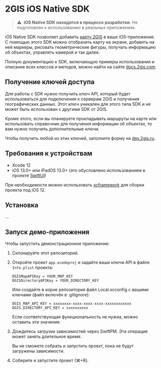 # 2GIS iOS Native SDK

> :warning: &nbsp;**iOS Native SDK находится в процессе разработки**. Не подготовлен к использованию в реальных приложениях.

iOS Native SDK позволяет добавить [карту 2GIS](https://2gis.ru/) в ваше iOS-приложение. С помощью этого SDK можно отобразить карту на экране, добавить на неё маркеры, рисовать геометрические фигуры, получать информацию об объектах, управлять камерой и так далее.

Полную документацию к SDK, включающую примеры использования и описание всех классов и методов, можно найти на сайте [docs.2gis.com](https://docs.2gis.com/ru/ios/native/maps/examples).

## Получение ключей доступа

Для работы с SDK нужно получить ключ API, который будет использоваться для подключения к серверам 2GIS и получения географических данных. Этот ключ уникален для этого типа SDK и не может быть использован с другими SDK от 2GIS.

Кроме этого, если вы планируете прокладывать маршруты на карте или использовать справочник для получения информации об объектах, то вам нужно получить дополнительные ключи.

Чтобы получить любой из этих ключей, заполните форму на [dev.2gis.ru](https://dev.2gis.ru/order/).

## Требования к устройствам

- Xcode 12
- iOS 13.0+ или iPadOS 13.0+ (это обусловлено использованием в проекте [SwiftUI](https://developer.apple.com/documentation/swiftui))

При необходимости можно использовать [xcframework](https://github.com/2gis/native-sdk-ios-swift-package/blob/master/Package.swift) для сборки проекта под iOS 12.

## Установка

...

## Запуск демо-приложения

Чтобы запустить демонстрационное приложение:
1. Склонируйте этот репозиторий.
2. Откройте проект `app.xcodeproj` и задайте ваши ключи API в файле `Info.plist` проекта:

   ```
   DGISMapAPIKey = YOUR_MAP_KEY
   DGISDirectoryAPIKey = YOUR_DIRECTORY_KEY
   ```

   Или создайте в корне репозитория файл Local.xcconfig с вашими ключами (файл включён в .gitignore):
   ```
   DGIS_MAP_API_KEY = xxxxxxxx-xxxx-xxxx-xxxx-xxxxxxxxxxxx
   DGIS_DIRECTORY_API_KEY = xxxxxxxxxx
   ```

   Если соответствующая функциональность не нужна, можно оставить эти значения.

3. Дождитесь загрузки зависимостей через SwiftPM. Эта операция может занять длительное время.

   Вы не сможете собрать и запустить проект, пока не будут загружены зависимости.

4. Соберите и запустите проект (⌘+R).
